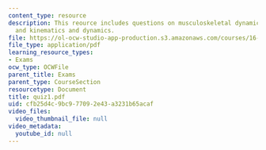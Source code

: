 ```yaml
---
content_type: resource
description: This reource includes questions on musculoskeletal dynamics and control,
  and kinematics and dynamics.
file: https://ol-ocw-studio-app-production.s3.amazonaws.com/courses/16-423j-aerospace-biomedical-and-life-support-engineering-spring-2006/cfb25d4c9bc977092e43a3231b65acaf_quiz1.pdf
file_type: application/pdf
learning_resource_types:
- Exams
ocw_type: OCWFile
parent_title: Exams
parent_type: CourseSection
resourcetype: Document
title: quiz1.pdf
uid: cfb25d4c-9bc9-7709-2e43-a3231b65acaf
video_files:
  video_thumbnail_file: null
video_metadata:
  youtube_id: null
---
```


